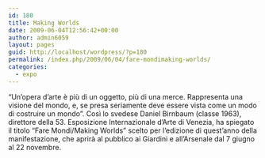 ```yaml
---
id: 180
title: Making Worlds
date: 2009-06-04T12:56:42+00:00
author: admin6059
layout: pages
guid: http://localhost/wordpress/?p=180
permalink: /index.php/2009/06/04/fare-mondimaking-worlds/
categories:
  - expo
---
```

“Un’opera d’arte è più di un oggetto, più di una merce. Rappresenta una visione del mondo, e, se presa seriamente deve essere vista come un modo di costruire un mondo”. Così lo svedese Daniel Birnbaum (classe 1963), direttore della 53. Esposizione Internazionale d’Arte di Venezia, ha spiegato il titolo “Fare Mondi/Making Worlds” scelto per l’edizione di quest’anno della manifestazione, che aprirà al pubblico ai Giardini e all’Arsenale dal 7 giugno al 22 novembre.